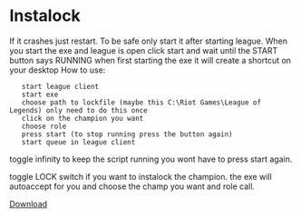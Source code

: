 # Instalock
If it crashes just restart.
To be safe only start it after starting league.
When you start the exe and league is open click start and wait until the START button says RUNNING
when first starting the exe it will create a shortcut on your desktop
How to use:


       start league client
       start exe
       choose path to lockfile (maybe this C:\Riot Games\League of Legends) only need to do this once
       click on the champion you want
       choose role
       press start (to stop running press the button again)
       start queue in league client
   toggle infinity to keep the script running you wont have to press start again.
   
   
   toggle LOCK switch if you want to instalock the champion.
   the exe will autoaccept for you and choose the champ you want and role call.


[Download](https://github.com/Kylahr/Instalock/archive/refs/heads/main.zip)
